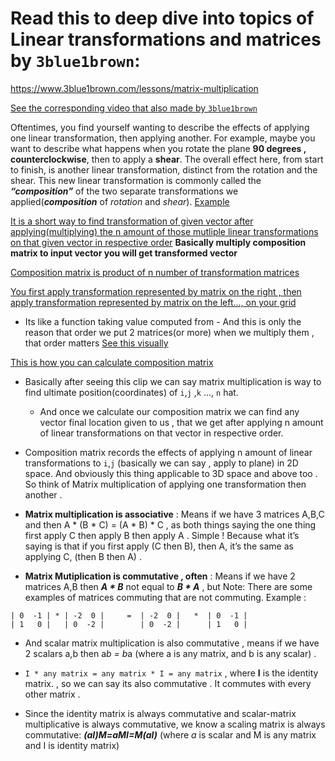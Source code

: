 # Read this to deep dive into topics of Linear transformations and matrices by `3blue1brown`: 
https://www.3blue1brown.com/lessons/matrix-multiplication

[See the corresponding video that also made by `3blue1brown`](https://youtu.be/XkY2DOUCWMU?si=grsKfZeDuTa46GMS)

Oftentimes, you find yourself wanting to describe the effects of applying one linear transformation, then applying another. For example, maybe you 
want to describe what happens when you rotate the plane **90 degrees , counterclockwise**, then to apply a **shear**. The overall effect here, from 
start to finish, is another linear transformation, distinct from the rotation and the shear. This new linear transformation is commonly called the 
***“composition”*** of the two separate transformations we applied(***composition*** of *rotation* and *shear*).
[Example](https://youtu.be/XkY2DOUCWMU?si=OynN8796dWY5dpzg&t=121)

[It is a short way to find transformation of given vector after applying(multiplying) the n amount of those mutliple linear transformations on that given vector in respective order](https://youtu.be/XkY2DOUCWMU?si=RZQzAEd_ygdwRnRo&t=184)
**Basically multiply composition matrix to input vector you will get transformed vector** 

[Composition matrix is product of n number of transformation matrices](https://youtu.be/XkY2DOUCWMU?si=DEiOkgXNgfNyiebc&t=223)

[You first apply transformation represented by matrix on the right , then apply transformation represented by matrix on the left..., on your grid](https://youtu.be/XkY2DOUCWMU?si=8MjcKX5jMvmuw8IS&t=245)
- Its like a function taking value computed from 
      - And this is only the reason that order we put 2 matrices(or more) when we multiply them , that order matters  [See this visually](https://youtu.be/XkY2DOUCWMU?si=Cl2zS90uuAj4Eopu&t=447)


[This is how you can calculate composition matrix](https://youtu.be/XkY2DOUCWMU?si=kbzRdrB6kwqqVTZp&t=290)
- Basically after seeing this clip we can say matrix multiplication is way to find ultimate position(coordinates) of `i`,`j` ,`k` ..., `n` hat. 
    - And once we calculate our composition matrix we can find any vector final location given to us , that we get after applying n amount of linear transformations on that vector in respective order.

- Composition matrix records the effects of applying n amount of linear transformations to `i`,`j` (basically we can say , apply to plane) in 2D space. And obviously this thing applicable to 3D space and above too . 
So think of Matrix multiplication of applying one transformation then another . 

- **Matrix multiplication is associative** : Means if we have 3 matrices A,B,C and then A * (B * C) = (A * B) * C , as both things saying the one thing first apply C then apply B then apply A . Simple ! Because what it’s saying is that if you first apply (C then B), then A, it’s the same as applying C, (then B then A) . 

- **Matrix Mutiplication is commutative , often** : Means if we have 2 matrices A,B then ***A * B*** not equal to ***B * A*** , but Note:  There are some examples of matrices commuting that are not commuting.
Example :
```
| 0  -1 | * | -2  0 |     =  | -2  0 |   *  | 0  -1 | 
| 1   0 |   | 0  -2 |        | 0  -2 |      | 1   0 |
```

- And scalar matrix multiplication is also commutative , means if we have 2 scalars a,b then a*b = b*a (where a is any matrix, and b is any scalar) .  

- `I * any matrix = any matrix * I = any matrix` , where **I** is the identity matrix.  , so we can say its also commutative . It commutes with every other matrix . 

- Since the identity matrix is always commutative and scalar-matrix multiplicative is always commutative, we know a scaling matrix is always commutative:
***(aI)M=aMI=M(aI)*** (where *a* is scalar and M is any matrix and I is identity matrix)

